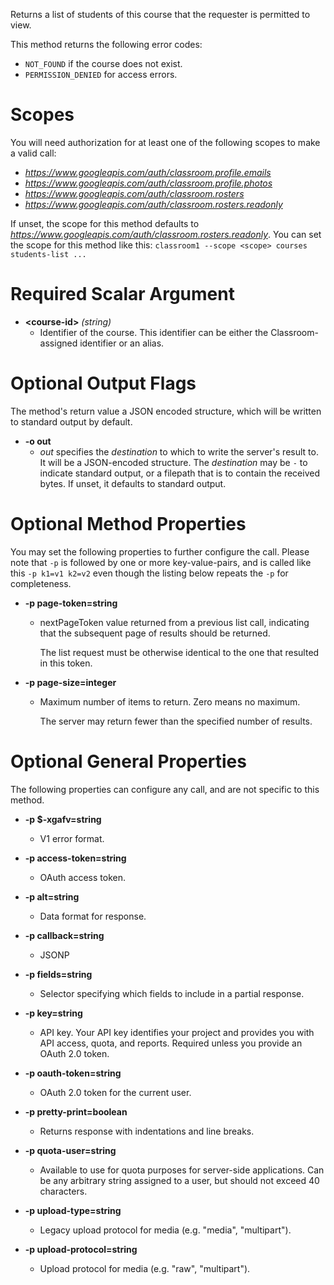Returns a list of students of this course that the requester
is permitted to view.

This method returns the following error codes:

* `NOT_FOUND` if the course does not exist.
* `PERMISSION_DENIED` for access errors.
# Scopes

You will need authorization for at least one of the following scopes to make a valid call:

* *https://www.googleapis.com/auth/classroom.profile.emails*
* *https://www.googleapis.com/auth/classroom.profile.photos*
* *https://www.googleapis.com/auth/classroom.rosters*
* *https://www.googleapis.com/auth/classroom.rosters.readonly*

If unset, the scope for this method defaults to *https://www.googleapis.com/auth/classroom.rosters.readonly*.
You can set the scope for this method like this: `classroom1 --scope <scope> courses students-list ...`
# Required Scalar Argument
* **&lt;course-id&gt;** *(string)*
    - Identifier of the course.
        This identifier can be either the Classroom-assigned identifier or an
        alias.

# Optional Output Flags

The method's return value a JSON encoded structure, which will be written to standard output by default.

* **-o out**
    - *out* specifies the *destination* to which to write the server's result to.
      It will be a JSON-encoded structure.
      The *destination* may be `-` to indicate standard output, or a filepath that is to contain the received bytes.
      If unset, it defaults to standard output.
# Optional Method Properties

You may set the following properties to further configure the call. Please note that `-p` is followed by one 
or more key-value-pairs, and is called like this `-p k1=v1 k2=v2` even though the listing below repeats the
`-p` for completeness.

* **-p page-token=string**
    - nextPageToken
        value returned from a previous
        list call, indicating that
        the subsequent page of results should be returned.
        
        The list request must be
        otherwise identical to the one that resulted in this token.

* **-p page-size=integer**
    - Maximum number of items to return. Zero means no maximum.
        
        The server may return fewer than the specified number of results.

# Optional General Properties

The following properties can configure any call, and are not specific to this method.

* **-p $-xgafv=string**
    - V1 error format.

* **-p access-token=string**
    - OAuth access token.

* **-p alt=string**
    - Data format for response.

* **-p callback=string**
    - JSONP

* **-p fields=string**
    - Selector specifying which fields to include in a partial response.

* **-p key=string**
    - API key. Your API key identifies your project and provides you with API access, quota, and reports. Required unless you provide an OAuth 2.0 token.

* **-p oauth-token=string**
    - OAuth 2.0 token for the current user.

* **-p pretty-print=boolean**
    - Returns response with indentations and line breaks.

* **-p quota-user=string**
    - Available to use for quota purposes for server-side applications. Can be any arbitrary string assigned to a user, but should not exceed 40 characters.

* **-p upload-type=string**
    - Legacy upload protocol for media (e.g. &#34;media&#34;, &#34;multipart&#34;).

* **-p upload-protocol=string**
    - Upload protocol for media (e.g. &#34;raw&#34;, &#34;multipart&#34;).
